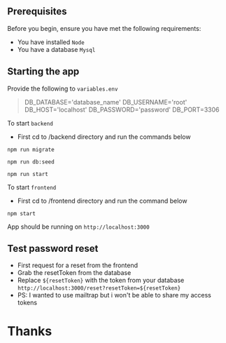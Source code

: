 
## Prerequisites

Before you begin, ensure you have met the following requirements:
* You have installed `Node`
* You have a database `Mysql`

## Starting the app

Provide the following to `variables.env`

>DB_DATABASE='database_name'
>DB_USERNAME='root'
>DB_HOST='localhost'
>DB_PASSWORD='password'
>DB_PORT=3306


To start `backend`
* First cd to /backend directory and run the commands below
```
npm run migrate
```
```
npm run db:seed
```

```
npm run start
```

To start `frontend`
* First cd to /frontend directory and run the command below
```
npm start
```

App should be running on `http://localhost:3000`


## Test password reset
* First request for a reset from the frontend
* Grab the resetToken from the database
* Replace `${resetToken}` with the token from your database `http://localhost:3000/reset?resetToken=${resetToken}`
* PS: I wanted to use mailtrap but i won't be able to share my access tokens

# Thanks

